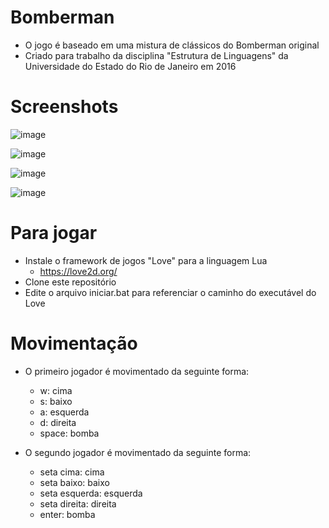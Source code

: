 # Bomberman

- O jogo é baseado em uma mistura de clássicos do Bomberman original
- Criado para trabalho da disciplina "Estrutura de Linguagens" da Universidade do Estado do Rio de Janeiro em 2016

# Screenshots

![image](https://user-images.githubusercontent.com/68255793/140943057-2a1045ce-1752-466b-9198-a5f206751454.png)

![image](https://user-images.githubusercontent.com/68255793/140943238-60ba9bd7-9936-4bc9-b21b-6dda719bddf3.png)

![image](https://user-images.githubusercontent.com/68255793/140943259-55e19cc3-120b-46d9-afec-f2932a980b58.png)

![image](https://user-images.githubusercontent.com/68255793/140943291-628921f5-9814-4833-b2d2-4d9e14153544.png)

# Para jogar
- Instale o framework de jogos "Love" para a linguagem Lua
  - https://love2d.org/ 
- Clone este repositório
- Edite o arquivo iniciar.bat para referenciar o caminho do executável do Love 

# Movimentação
- O primeiro jogador é movimentado da seguinte forma:
   - w: cima
   - s: baixo
   - a: esquerda
   - d: direita
   - space: bomba

- O segundo jogador é movimentado da seguinte forma:
   - seta cima: cima
   - seta baixo: baixo
   - seta esquerda: esquerda
   - seta direita: direita
   - enter: bomba
